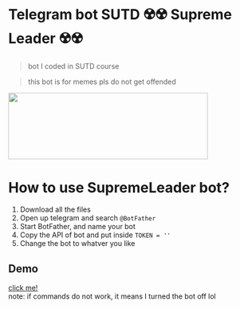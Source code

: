 # Telegram bot SUTD ☢️☢️ Supreme Leader ☢️☢️
> bot I coded in SUTD course

> this bot is for memes pls do not get offended

<img src="	https://gifdb.com/images/high/north-korea-kim-jong-un-happily-waving-n81f4ughxtqrtmhw.gif" width="400" height="133.5"/>

# How to use SupremeLeader bot?
1. Download all the files
2. Open up telegram and search `@BotFather`
3. Start BotFather, and name your bot
4. Copy the API of bot and put inside `TOKEN = ''`
5. Change the bot to whatver you like

## Demo
[click me!](https://t.me/SumpreLeader77_bot) <br>
note: if commands do not work, it means I turned the bot off lol
